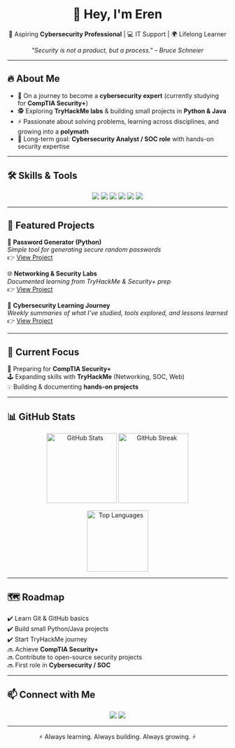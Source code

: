 <h1 align="center">👋 Hey, I'm Eren</h1>

<p align="center">
  🚀 Aspiring <b>Cybersecurity Professional</b> | 💻 IT Support | 🌍 Lifelong Learner  
</p>

<p align="center">
  <i>"Security is not a product, but a process." – Bruce Schneier</i>
</p>

---

## 🔥 About Me  
- 🌱 On a journey to become a **cybersecurity expert** (currently studying for **CompTIA Security+**)  
- 🕵️ Exploring **TryHackMe labs** & building small projects in **Python & Java**  
- ⚡ Passionate about solving problems, learning across disciplines, and growing into a **polymath**  
- 🎯 Long-term goal: **Cybersecurity Analyst / SOC role** with hands-on security expertise  

---

## 🛠️ Skills & Tools  
<p align="center">
  <img src="https://img.shields.io/badge/Java-Intermediate-blue?logo=java&logoColor=white" />
  <img src="https://img.shields.io/badge/Python-Transferable from JAVA-yellow?logo=python&logoColor=white" />
  <img src="https://img.shields.io/badge/Linux-Explorer-orange?logo=linux&logoColor=white" />
  <img src="https://img.shields.io/badge/TryHackMe-Labs-red?logo=tryhackme&logoColor=white" />
  <img src="https://img.shields.io/badge/Wireshark-Basics-lightblue?logo=wireshark&logoColor=white" />
  <img src="https://img.shields.io/badge/GitHub-Active-black?logo=github&logoColor=white" />
</p>

---

## 📂 Featured Projects  
🔐 **Password Generator (Python)**  
*Simple tool for generating secure random passwords*  
👉 [View Project](https://github.com/your-username/password-generator)  

🌐 **Networking & Security Labs**  
*Documented learning from TryHackMe & Security+ prep*  
👉 [View Project](https://github.com/your-username/networking-security-labs)  

📑 **Cybersecurity Learning Journey**  
*Weekly summaries of what I’ve studied, tools explored, and lessons learned*  
👉 [View Project](https://github.com/your-username/cybersecurity-learning-journey)  

---

## 🎯 Current Focus  
📖 Preparing for **CompTIA Security+**  
🕹️ Expanding skills with **TryHackMe** (Networking, SOC, Web)  
💡 Building & documenting **hands-on projects**  

---

## 📊 GitHub Stats  
<p align="center">
  <img src="https://github-readme-stats.vercel.app/api?username=your-username&show_icons=true&theme=radical" alt="GitHub Stats" height="160"/>
  <img src="https://github-readme-streak-stats.herokuapp.com/?user=your-username&theme=radical" alt="GitHub Streak" height="160"/>
</p>

<p align="center">
  <img src="https://github-readme-stats.vercel.app/api/top-langs/?username=your-username&layout=compact&theme=radical" alt="Top Languages" height="140"/>
</p>

---

## 🗺️ Roadmap  
✔️ Learn Git & GitHub basics  
✔️ Build small Python/Java projects  
✔️ Start TryHackMe journey  
🔜 Achieve **CompTIA Security+**  
🔜 Contribute to open-source security projects  
🔜 First role in **Cybersecurity / SOC**  

---

## 📫 Connect with Me  
<p align="center">
  <a href="https://www.linkedin.com/in/your-linkedin-url"><img src="https://img.shields.io/badge/LinkedIn-blue?logo=linkedin&logoColor=white"/></a>
  <a href="mailto:your-email@example.com"><img src="https://img.shields.io/badge/Email-grey?logo=gmail&logoColor=white"/></a>
</p>

---

<p align="center">⚡ Always learning. Always building. Always growing. ⚡</p>

